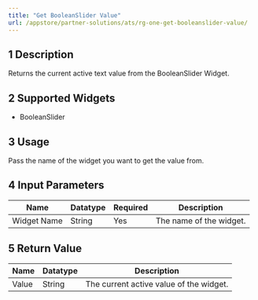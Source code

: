 ```yaml
---
title: "Get BooleanSlider Value"
url: /appstore/partner-solutions/ats/rg-one-get-booleanslider-value/
---
```


## 1 Description

Returns the current active text value from the BooleanSlider Widget.

## 2 Supported Widgets

* BooleanSlider

## 3 Usage

Pass the name of the widget you want to get the value from.

## 4 Input Parameters

Name | Datatype | Required | Description
---- | -------- | ------- |---------------
Widget Name | String | Yes | The name of the widget.

## 5 Return Value

Name | Datatype | Description
---- | --------- | ---------------
Value | String | The current active value of the widget.
